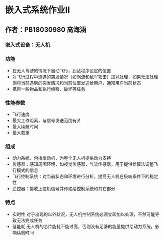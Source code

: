 # 嵌入式系统作业II

## 作者：PB18030980 高海涵

### 嵌入式设备：无人机

### 功能

* 在无人驾驶的情况下自动飞行，到达程序设定的位置
* 对飞行过程中遭遇的突发情况（如涡流和敌军攻击）加以处理，如果无法处理则将当前遇到的突发情况和当前位置发送给用户，通知用户当前状态
* 携带一些物品和执行侦察、破坏等任务

### 性能参数

* 飞行速度
* 最大工作距离，与信号发送范围有关
* 最大续航时间
* 最大载重

### 组成

* 动力系统，包括发动机，为整个无人机提供动力支持
* 传感器：感知周围环境，如视觉传感器，气流传感器，用于提供给算法调整飞行模式的信息
* 飞行控制系统：对当前状态和环境进行分析，提高无人机在极端条件下的稳定性
* 遥控器：接收上位机信号并传递给控制系统和其它部分

### 特点

* 实时性 对于出现的以外状况，无人机控制系统必须立即加以处理，不然可能导致无法完成任务
* 低能耗 无人机的芯片能耗不能过高，否则没有足够的能量提供给动力系统，影响续航时间



